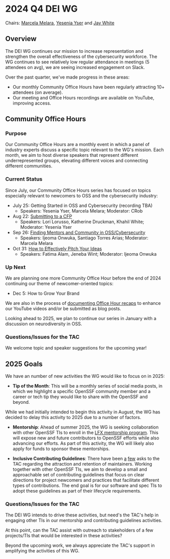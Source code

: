 # 2024 Q4 DEI WG

Chairs: [Marcela Melara](https://github.com/marcelamelara), [Yesenia Yser](https://github.com/Cyber-JiuJiteria) and [Jay White](https://github.com/camaleon2016)

## Overview

The DEI WG continues our mission to increase representation and strengthen
the overall effectiveness of the cybersecurity workforce. The WG continues to
see relatively low regular attendance in meetings (5 attendees on avg),
we are seeing increased engagement on Slack.

Over the past quarter, we've made progress in these areas:

* Our monthly Community Office Hours have been regularly attracting 10+ attendees (on average).
* Our meeting and Office Hours recordings are available on YouTube, improving access.

## Community Office Hours

### Purpose

Our Community Office Hours are a monthly event in which a panel of industry
experts discuss a specific topic relevant to the WG's mission.
Each month, we aim to host diverse speakers that represent different
underrepresented groups, elevating different voices and connecting different
communities.

### Current Status

Since July, our Community Office Hours series has focused on topics especially
relevant to newcomers to OSS and the cybersecurity industry:

* July 25: Getting Started in OSS and Cybersecurity (recording TBA)
    - Speakers: Yesenia Yser, Marcela Melara; Moderator: CRob
* Aug 22: [Submitting to a CFP](https://www.youtube.com/watch?v=BRYkMHp49fw)
    - Speakers: Lori Lorusso, Katherine Druckman, Khahil White; Moderator: Yesenia Yser
* Sep 26: [Finding Mentors and Community in OSS/Cybersecurity](https://www.youtube.com/watch?v=L2NEUYuVxSo)
    - Speakers: Ijeoma Onwuka, Santiago Torres Arias; Moderator: Marcela Melara
* Oct 31: [How to Effectively Pitch Your Ideas](https://www.youtube.com/watch?v=pVttmuybqYY)
    - Speakers: Fatima Alam, Jeneba Wint; Moderator: Ijeoma Onwuka

### Up Next

We are planning one more Community Office Hour before the end of 2024
continuing our theme of newcomer-oriented topics:

* Dec 5: How to Grow Your Brand

We are also in the process of [documenting Office Hour recaps](https://github.com/ossf/wg-dei/pull/9)
to enhance our YouTube videos and/or be submitted as blog posts.

Looking ahead to 2025, we plan to continue our series in January with
a discussion on neurodiversity in OSS.

### Questions/Issues for the TAC

We welcome topic and speaker suggestions for the upcoming year!

## 2025 Goals

We have an number of new activities the WG would like to focus on in 2025:

* **Tip of the Month**: This will be a monthly series of social media posts,
in which we highlight a specific OpenSSF community member and a career or
tech tip they would like to share with the OpenSSF and beyond.

While we had initially intended to begin this activity in August, the WG has
decided to delay this activity to 2025 due to a number of factors.

* **Mentorship**: Ahead of summer 2025, the WG is seeking collaboration with
other OpenSSF TIs to enroll in the [LFX mentorship program](https://lfx.linuxfoundation.org/tools/mentorship/). This will expose new and future
contributors to OpenSSF efforts while also advancing our efforts. As part of
this activity, the WG will likely also apply for funds to sponsor these
mentorships.

* **Inclusive Contributing Guidelines**: There have been [a](https://github.com/ossf/tac/issues/330) [few](https://github.com/ossf/tac/issues/169) asks
to the TAC regarding the attraction and retention of maintainers. Working
together with other OpenSSF TIs, we aim to develop a small and approachable
set of contributing guidelines that focus on clear directions for project
newcomers and practices that facilitate different types of contributions.
The end goal is for our software and spec TIs to adopt these guidelines
as part of their lifecycle requirements.

### Questions/Issues for the TAC

The DEI WG intends to drive these activities, but need's the TAC's help in
engaging other TIs in our mentorship and contributing guidelines activities.

At this point, can the TAC assist with outreach to stakeholders of a few
projects/TIs that would be interested in these activities?

Beyond the upcoming work, we always appreciate the TAC's support in
amplifying the activities of this WG.
